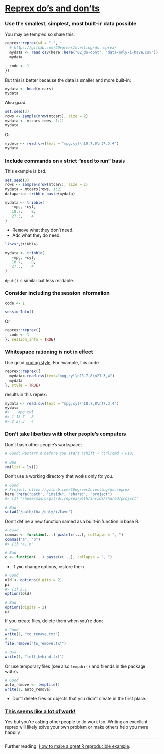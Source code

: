 
# [Reprex do’s and don’ts](https://reprex.tidyverse.org/articles/reprex-dos-and-donts.html)

### Use the smallest, simplest, most built-in data possible

You may be tempted so share this:

``` r
reprex::reprex(wd = ".", {
  # https://github.com/2DegreesInvesting/ds.reprex/
  mydata <- read.csv(here::here("02_do-dont", "data-only-i-have.csv"))
  mydata
  
  code <- 1
})
```

But this is better because the data is smaller and more built-in:

``` r
mydata <- head(mtcars)
mydata
```

Also good:

``` r
set.seed(3)
rows <- sample(nrow(mtcars), size = 2)
mydata <- mtcars[rows, 1:2]
mydata
```

Or

``` r
mydata <- read.csv(text = "mpg,cyl\n18.7,8\n27.3,4")
mydata
```

### Include commands on a strict “need to run” basis

This example is bad.

``` r
set.seed(3)
rows <- sample(nrow(mtcars), size = 2)
mydata = mtcars[rows, 1:2]
datapasta::tribble_paste(mydata)  

mydata <- tribble(
   ~mpg, ~cyl,
   18.7,    8,
   27.3,    4
)
```

-   Remove what they don’t need.
-   Add what they do need.

``` r
library(tibble)

mydata <- tribble(
   ~mpg, ~cyl,
   18.7,    8,
   27.3,    4
)
```

`dput()` is similar but less readable.

### Consider including the session information

``` r
code <- 1

sessionInfo()
```

Or

``` r
reprex::reprex({
  code <- 1
}, session_info = TRUE)
```

### Whitespace rationing is not in effect

Use good [coding style](https://style.tidyverse.org/). For example, this
code

``` r
reprex::reprex({
  mydata<-read.csv(text="mpg,cyl\n18.7,8\n27.3,4")
  mydata
}, style = TRUE)
```

results in this reprex:

``` r
mydata <- read.csv(text = "mpg,cyl\n18.7,8\n27.3,4")
mydata
#>    mpg cyl
#> 1 18.7   8
#> 2 27.3   4
```

### Don’t take liberties with other people’s computers

Don’t trash other people’s workspaces.

``` r
# Good: Restart R before you start (shift + ctrl/cmd + F10)

# Bad
rm(list = ls())
```

Don’t use a working directory that works only for you.

``` r
# Good
# Project: https://github.com/2DegreesInvesting/ds.reprex
here::here("path", "inside", "shared", "project")
#> [1] "/home/mauro/git/ds.reprex/path/inside/shared/project"

# Bad
setwd("/path/that/only/i/have")
```

Don’t define a new function named as a built-in function in base R.

``` r
# Good 
commas <- function(...) paste(c(...), collapse = ", ")
commas("a", "b")
#> [1] "a, b"

# Bad
c <- function(...) paste(c(...), collapse = ", ")
```

-   If you change options, restore them

``` r
# Good
old <- options(digits = 2)
pi
#> [1] 3.1
options(old)

# Bad
options(digits = 2)
pi
```

If you create files, delete them when you’re done.

``` r
# Good
write(1, "to_remove.txt")
# ...
file.remove("to_remove.txt")

# Bad
write(1, "left_behind.txt")
```

Or use temporary files (see also `tempdir()` and friends in the package
withr).

``` r
# Good
auto_remove <- tempfile()
write(1, auto_remove)
```

-   Don’t delete files or objects that you didn’t create in the first
    place.

### [This seems like a lot of work!](https://reprex.tidyverse.org/articles/reprex-dos-and-donts.html#this-seems-like-a-lot-of-work)

Yes but you’re asking other people to do work too. Writing an excellent
reprex will likely solve your own problem or make others help you more
happily.

------------------------------------------------------------------------

Further reading: [How to make a great R reproducible
example](https://stackoverflow.com/questions/5963269/how-to-make-a-great-r-reproducible-example/16532098).
